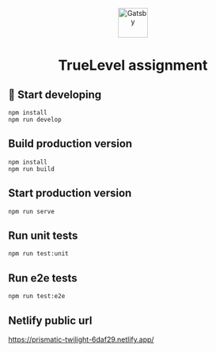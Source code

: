 <p align="center">
  <a href="https://www.gatsbyjs.com/?utm_source=starter&utm_medium=readme&utm_campaign=minimal-starter-ts">
    <img alt="Gatsby" src="https://www.gatsbyjs.com/Gatsby-Monogram.svg" width="60" />
  </a>
</p>
<h1 align="center">
  TrueLevel assignment
</h1>

## 🚀 Start developing
```shell
npm install
npm run develop
```

## Build production version
```shell
npm install
npm run build
```

## Start production version
```shell
npm run serve
```

## Run unit tests
```shell
npm run test:unit
```

## Run e2e tests
```shell
npm run test:e2e
```

## Netlify public url
https://prismatic-twilight-6daf29.netlify.app/
